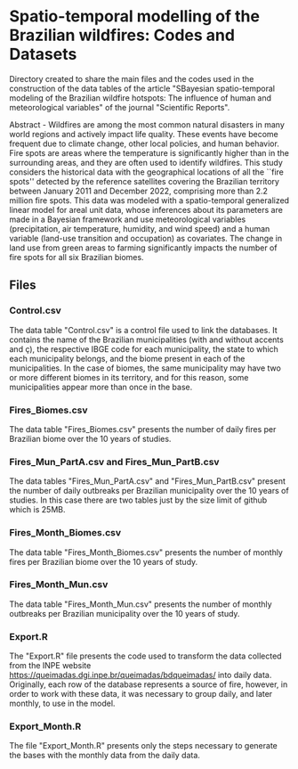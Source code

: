 # Spatio-temporal modelling of the Brazilian wildfires: Codes and Datasets

Directory created to share the main files and the codes used in the construction of the data tables of the article "SBayesian spatio-temporal modeling of the Brazilian wildfire hotspots: The influence of human and meteorological variables" of the journal "Scientific Reports".

Abstract - Wildfires are among the most common natural disasters in many world regions and actively impact life quality. These events have become frequent due to climate change, other local policies, and human behavior. Fire spots are areas where the temperature is significantly higher than in the surrounding areas, and they are often used to identify wildfires. This study considers the historical data with the geographical locations of all the ``fire spots'' detected by the reference satellites covering the Brazilian territory between January 2011 and December 2022, comprising more than 2.2 million fire spots. This data was modeled with a spatio-temporal generalized linear model for areal unit data, whose inferences about its parameters are made in a Bayesian framework and use meteorological variables (precipitation, air temperature, humidity, and wind speed) and a human variable  (land-use transition and occupation) as covariates. The change in land use from green areas to farming significantly impacts the number of fire spots for all six Brazilian biomes.

## Files

### Control.csv

The data table "Control.csv" is a control file used to link the databases. It contains the name of the Brazilian municipalities (with and without accents and ç), the respective IBGE code for each municipality, the state to which each municipality belongs, and the biome present in each of the municipalities. In the case of biomes, the same municipality may have two or more different biomes in its territory, and for this reason, some municipalities appear more than once in the base.

### Fires_Biomes.csv

The data table "Fires_Biomes.csv" presents the number of daily fires per Brazilian biome over the 10 years of studies.

### Fires_Mun_PartA.csv and Fires_Mun_PartB.csv

The data tables "Fires_Mun_PartA.csv" and "Fires_Mun_PartB.csv" present the number of daily outbreaks per Brazilian municipality over the 10 years of studies. In this case there are two tables just by the size limit of github which is 25MB.

### Fires_Month_Biomes.csv

The data table "Fires_Month_Biomes.csv" presents the number of monthly fires per Brazilian biome over the 10 years of study.

### Fires_Month_Mun.csv

The data table "Fires_Month_Mun.csv" presents the number of monthly outbreaks per Brazilian municipality over the 10 years of study.

### Export.R

The "Export.R" file presents the code used to transform the data collected from the INPE website https://queimadas.dgi.inpe.br/queimadas/bdqueimadas/ into daily data. Originally, each row of the database represents a source of fire, however, in order to work with these data, it was necessary to group daily, and later monthly, to use in the model.

### Export_Month.R

The file "Export_Month.R" presents only the steps necessary to generate the bases with the monthly data from the daily data.
